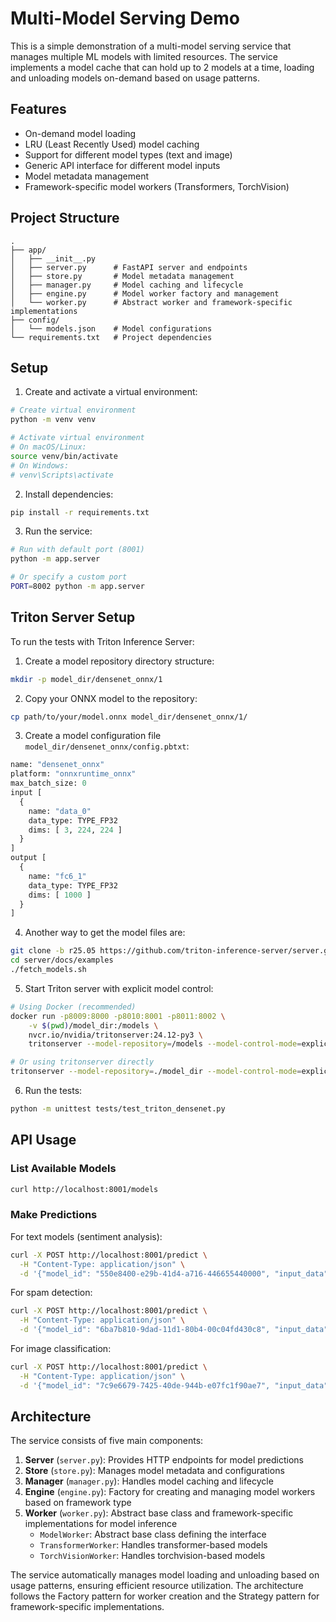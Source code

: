 # Multi-Model Serving Demo

This is a simple demonstration of a multi-model serving service that manages multiple ML models with limited resources. The service implements a model cache that can hold up to 2 models at a time, loading and unloading models on-demand based on usage patterns.

## Features

- On-demand model loading
- LRU (Least Recently Used) model caching
- Support for different model types (text and image)
- Generic API interface for different model inputs
- Model metadata management
- Framework-specific model workers (Transformers, TorchVision)

## Project Structure

```
.
├── app/
│   ├── __init__.py
│   ├── server.py      # FastAPI server and endpoints
│   ├── store.py       # Model metadata management
│   ├── manager.py     # Model caching and lifecycle
│   ├── engine.py      # Model worker factory and management
│   └── worker.py      # Abstract worker and framework-specific implementations
├── config/
│   └── models.json    # Model configurations
└── requirements.txt   # Project dependencies
```

## Setup

1. Create and activate a virtual environment:
```bash
# Create virtual environment
python -m venv venv

# Activate virtual environment
# On macOS/Linux:
source venv/bin/activate
# On Windows:
# venv\Scripts\activate
```

2. Install dependencies:
```bash
pip install -r requirements.txt
```

3. Run the service:
```bash
# Run with default port (8001)
python -m app.server

# Or specify a custom port
PORT=8002 python -m app.server
```

## Triton Server Setup

To run the tests with Triton Inference Server:

1. Create a model repository directory structure:
```bash
mkdir -p model_dir/densenet_onnx/1
```

2. Copy your ONNX model to the repository:
```bash
cp path/to/your/model.onnx model_dir/densenet_onnx/1/
```

3. Create a model configuration file `model_dir/densenet_onnx/config.pbtxt`:
```protobuf
name: "densenet_onnx"
platform: "onnxruntime_onnx"
max_batch_size: 0
input [
  {
    name: "data_0"
    data_type: TYPE_FP32
    dims: [ 3, 224, 224 ]
  }
]
output [
  {
    name: "fc6_1"
    data_type: TYPE_FP32
    dims: [ 1000 ]
  }
]
```

4. Another way to get the model files are: 
```bash
git clone -b r25.05 https://github.com/triton-inference-server/server.git
cd server/docs/examples
./fetch_models.sh
```

5. Start Triton server with explicit model control:
```bash
# Using Docker (recommended)
docker run -p8009:8000 -p8010:8001 -p8011:8002 \
    -v $(pwd)/model_dir:/models \
    nvcr.io/nvidia/tritonserver:24.12-py3 \
    tritonserver --model-repository=/models --model-control-mode=explicit

# Or using tritonserver directly
tritonserver --model-repository=./model_dir --model-control-mode=explicit
```

6. Run the tests:
```bash
python -m unittest tests/test_triton_densenet.py
```

## API Usage

### List Available Models
```bash
curl http://localhost:8001/models
```

### Make Predictions

For text models (sentiment analysis):
```bash
curl -X POST http://localhost:8001/predict \
  -H "Content-Type: application/json" \
  -d '{"model_id": "550e8400-e29b-41d4-a716-446655440000", "input_data": "This movie was great!"}'
```

For spam detection:
```bash
curl -X POST http://localhost:8001/predict \
  -H "Content-Type: application/json" \
  -d '{"model_id": "6ba7b810-9dad-11d1-80b4-00c04fd430c8", "input_data": "Win a free iPhone now!"}'
```

For image classification:
```bash
curl -X POST http://localhost:8001/predict \
  -H "Content-Type: application/json" \
  -d '{"model_id": "7c9e6679-7425-40de-944b-e07fc1f90ae7", "input_data": "path/to/image.jpg"}'
```

## Architecture

The service consists of five main components:

1. **Server** (`server.py`): Provides HTTP endpoints for model predictions
2. **Store** (`store.py`): Manages model metadata and configurations
3. **Manager** (`manager.py`): Handles model caching and lifecycle
4. **Engine** (`engine.py`): Factory for creating and managing model workers based on framework type
5. **Worker** (`worker.py`): Abstract base class and framework-specific implementations for model inference
   - `ModelWorker`: Abstract base class defining the interface
   - `TransformerWorker`: Handles transformer-based models
   - `TorchVisionWorker`: Handles torchvision-based models

The service automatically manages model loading and unloading based on usage patterns, ensuring efficient resource utilization. The architecture follows the Factory pattern for worker creation and the Strategy pattern for framework-specific implementations. 
